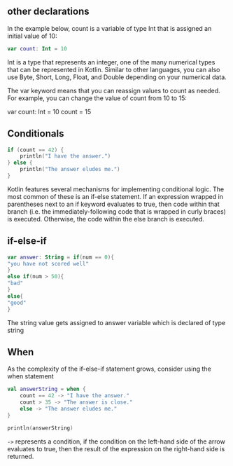 ## other declarations
In the example below, count is a variable of type Int that is assigned an initial value of 10:
```kotlin
var count: Int = 10
```

Int is a type that represents an integer, one of the many numerical types that can be represented in Kotlin. 
Similar to other languages, you can also use Byte, Short, Long, Float, and Double depending on your numerical data.

The var keyword means that you can reassign values to count as needed. For example, you can change the value of count from 10 to 15:

var count: Int = 10
count = 15

## Conditionals

```kotlin
if (count == 42) {
    println("I have the answer.")
} else {
    println("The answer eludes me.")
}
```
Kotlin features several mechanisms for implementing conditional logic. The most common of these is an if-else statement.
If an expression wrapped in parentheses next to an if keyword evaluates to true, 
then code within that branch (i.e. the immediately-following code that is wrapped in curly braces) is executed.
Otherwise, the code within the else branch is executed.

## if-else-if

```kotlin
var answer: String = if(num == 0){
"you have not scored well"
}
else if(num > 50){
"bad"
}
else{
"good"
}
```
The string value gets assigned to answer variable which is declared of type string


## When
As the complexity of the if-else-if statement grows, consider using the when statement
```kotlin
val answerString = when {
    count == 42 -> "I have the answer."
    count > 35 -> "The answer is close."
    else -> "The answer eludes me."
}

println(answerString)
```
`->` represents a condition, if the condition on the left-hand side of the arrow evaluates to true,
then the result of the expression on the right-hand side is returned.

